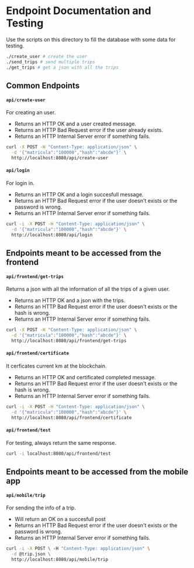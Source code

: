 # Endpoint Documentation and Testing

Use the scripts on this directory to fill the database 
with some data for testing.

```sh
./create_user # create the user
./send_trips # send multiple trips
./get_trips # get a json with all the trips
```

## Common Endpoints

#### `api/create-user`

For creating an user.

- Returns an HTTP OK and a user created message.
- Returns an HTTP Bad Request error if the user already exists.
- Returns an HTTP Internal Server error if something fails.

```sh
curl -X POST -H "Content-Type: application/json" \
  -d '{"matricula":"100000","hash":"abcde"}' \
  http://localhost:8080/api/create-user
```

#### `api/login`

For login in. 

- Returns an HTTP OK and a login succesfull message.
- Returns an HTTP Bad Request error if the user doesn't exists or the password is wrong.
- Returns an HTTP Internal Server error if something fails.

```sh
curl -i -X POST -H "Content-Type: application/json" \
  -d '{"matricula":"100000","hash":"abcde"}' \
  http://localhost:8080/api/login
```

## Endpoints meant to be accessed from the frontend

#### `api/frontend/get-trips`

Returns a json with all the information of all the trips of a given user.

- Returns an HTTP OK and a json with the trips.
- Returns an HTTP Bad Request error if the user doesn't exists or the hash is wrong.
- Returns an HTTP Internal Server error if something fails.

```sh
curl -X POST -H "Content-Type: application/json" \
  -d '{"matricula":"100000","hash":"abcde"}' \
  http://localhost:8080/api/frontend/get-trips
```

#### `api/frontend/certificate`

It cerficates current km at the blockchain.

- Returns an HTTP OK and certificated completed message.
- Returns an HTTP Bad Request error if the user doesn't exists or the hash is wrong.
- Returns an HTTP Internal Server error if something fails.

```sh
curl -i -X POST -H "Content-Type: application/json" \
  -d '{"matricula":"100000","hash":"abcde"}' \
  http://localhost:8080/api/frontend/certificate
```

#### `api/frontend/test`

For testing, always return the same response.

```sh
curl -i localhost:8080/api/frontend/test
```

## Endpoints meant to be accessed from the mobile app

#### `api/mobile/trip`
For sending the info of a trip.

- Will return an OK on a succesfull post
- Returns an HTTP Bad Request error if the user doesn't exists or the password is wrong.
- Returns an HTTP Internal Server error if something fails.

```sh
curl -i -X POST \ -H "Content-Type: application/json" \
  -d @trip.json \
  http://localhost:8080/api/mobile/trip
```
